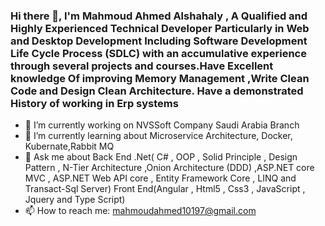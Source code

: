 ### Hi there 👋, I'm Mahmoud Ahmed Alshahaly , A Qualified and Highly Experienced Technical Developer Particularly in Web and Desktop Development Including Software Development Life Cycle Process (SDLC) with an accumulative experience through several projects and courses.Have Excellent knowledge Of improving Memory Management ,Write Clean Code and Design Clean Architecture. Have a demonstrated History of working in Erp systems

- 🔭 I’m currently working on NVSSoft Company Saudi Arabia Branch 
- 🌱 I’m currently learning about Microservice Architecture, Docker, Kubernate,Rabbit MQ
- 💬 Ask me about 
      Back End .Net( C# , OOP , Solid Principle , Design Pattern , N-Tier Architecture ,Onion Architecture (DDD) ,ASP.NET core MVC , ASP.NET Web API core , Entity Framework Core , LINQ and Transact-Sql Server)
      Front End(Angular , Html5 , Css3 , JavaScript , Jquery and Type Script)
- 📫 How to reach me: mahmoudahmed10197@gmail.com

